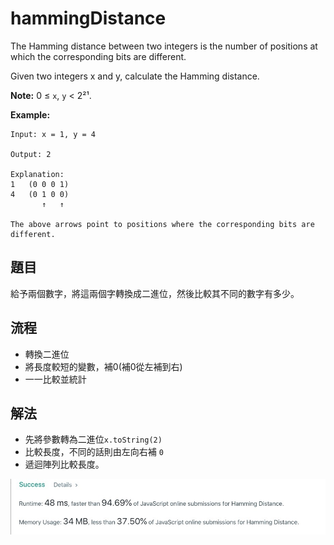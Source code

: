 # hammingDistance
The Hamming distance between two integers is the number of positions at which the corresponding bits are different.

Given two integers x and y, calculate the Hamming distance.

**Note:**
0 ≤ `x`, `y` < 2²¹.


**Example:**
```
Input: x = 1, y = 4

Output: 2

Explanation:
1   (0 0 0 1)
4   (0 1 0 0)
       ↑   ↑

The above arrows point to positions where the corresponding bits are different.
```

## 題目

給予兩個數字，將這兩個字轉換成二進位，然後比較其不同的數字有多少。

## 流程
* 轉換二進位
* 將長度較短的變數，補0(補0從左補到右)
* 一一比較並統計

## 解法
* 先將參數轉為二進位`x.toString(2)`
* 比較長度，不同的話則由左向右補 `0`
* 遞迴陣列比較長度。

![](answer.jpeg)


